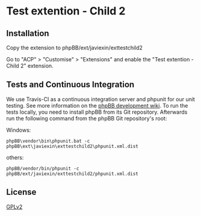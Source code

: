 # Test extention - Child 2

## Installation

Copy the extension to phpBB/ext/javiexin/exttestchild2

Go to "ACP" > "Customise" > "Extensions" and enable the "Test extention - Child 2" extension.

## Tests and Continuous Integration

We use Travis-CI as a continuous integration server and phpunit for our unit testing. See more information on the [phpBB development wiki](https://wiki.phpbb.com/Unit_Tests).
To run the tests locally, you need to install phpBB from its Git repository. Afterwards run the following command from the phpBB Git repository's root:

Windows:

    phpBB\vendor\bin\phpunit.bat -c phpBB\ext\javiexin\exttestchild2\phpunit.xml.dist

others:

    phpBB/vendor/bin/phpunit -c phpBB/ext/javiexin/exttestchild2/phpunit.xml.dist

## License

[GPLv2](license.txt)
